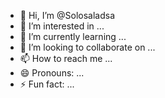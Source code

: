 - 👋 Hi, I’m @Solosaladsa
- 👀 I’m interested in ...
- 🌱 I’m currently learning ...
- 💞️ I’m looking to collaborate on ...
- 📫 How to reach me ...
- 😄 Pronouns: ...
- ⚡ Fun fact: ...

<!---
Solosaladsa/Solosaladsa is a ✨ special ✨ repository because its `README.md` (this file) appears on your GitHub profile.
You can click the Preview link to take a look at your changes.
--->
